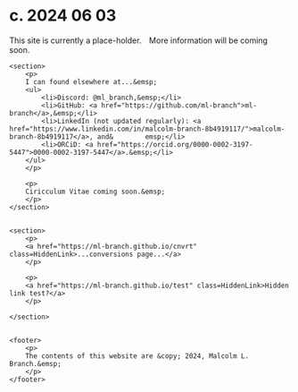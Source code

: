 



<!doctype html>
<html lang="en">


<style>
    .HiddenLink  {
        display: none;
    }
</style>


<head>
    <meta charset="utf-8">
    <title>{{Malcolm L Branch}}</title>
    <!---  <link rel="stylesheet"  href="/css/style.css">  --->
</head>


<body>
    <h1>c. 2024 06 03</h1>
    <section>
        <p>
        This site is currently a place-holder.&emsp;More information will be coming soon.&emsp;
        </p>
    </section>


<!--
    <section>
        <p>
        Support my independent research on <a href="https://ko-fi.com/ml_branch">Ko-fi</a>.&emsp;
        </p>
    </section>
-->


    <section>
        <p>
        I can found elsewhere at...&emsp;
        <ul>
            <li>Discord: @ml_branch,&emsp;</li>
            <li>GitHub: <a href="https://github.com/ml-branch">ml-branch</a>,&emsp;</li>
            <li>LinkedIn (not updated regularly): <a href="https://www.linkedin.com/in/malcolm-branch-8b4919117/">malcolm-branch-8b4919117</a>, and&        emsp;</li>
            <li>ORCiD: <a href="https://orcid.org/0000-0002-3197-5447">0000-0002-3197-5447</a>.&emsp;</li>
        </ul>
        </p>

        <p>
        Ciricculum Vitae coming soon.&emsp;
        </p>
    </section>


    <section>
        <p>
        <a href="https://ml-branch.github.io/cnvrt" class=HiddenLink>...conversions page...</a>
        </p>

        <p>
        <a href="https://ml-branch.github.io/test" class=HiddenLink>Hidden link test?</a>
        </p>

    </section>


    <footer>
        <p>
        The contents of this website are &copy; 2024, Malcolm L. Branch.&emsp;
        </p>
    </footer>

</body>


</html>


<!--

<p>
<a href="https://ml-branch.github.io/test">test</a>
</p>

-->


